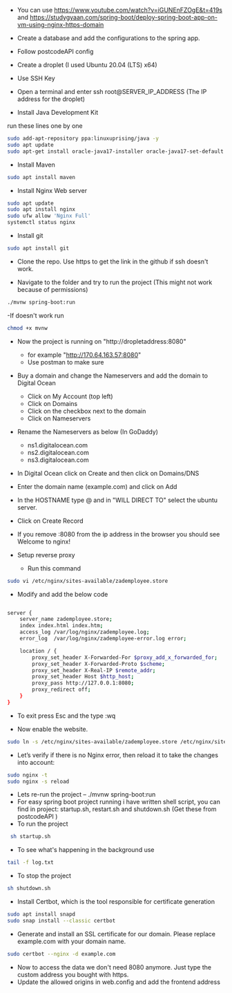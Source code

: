 - You can use https://www.youtube.com/watch?v=iGUNEnFZOgE&t=419s
  and https://studygyaan.com/spring-boot/deploy-spring-boot-app-on-vm-using-nginx-https-domain

- Create a database and add the configurations to the spring app.
- Follow postcodeAPI config
- Create a droplet (I used Ubuntu 20.04 (LTS) x64)
- Use SSH Key
- Open a terminal and enter ssh root@SERVER_IP_ADDRESS (The IP address for the droplet)
- Install Java Development Kit

run these lines one by one

```bash
sudo add-apt-repository ppa:linuxuprising/java -y
sudo apt update
sudo apt-get install oracle-java17-installer oracle-java17-set-default
```

- Install Maven

```bash
sudo apt install maven
```

- Install Nginx Web server

```bash
sudo apt update
sudo apt install nginx
sudo ufw allow 'Nginx Full'
systemctl status nginx
```

- Install git

```bash
sudo apt install git
```

- Clone the repo. Use https to get the link in the github if ssh doesn't work.

- Navigate to the folder and try to run the project (This might not work because of permissions)

```bash
./mvnw spring-boot:run
```

-If doesn't work run

```bash
chmod +x mvnw
```

- Now the project is running on "http://dropletaddress:8080"
  - for example "http://170.64.163.57:8080"
  - Use postman to make sure
- Buy a domain and change the Nameservers and add the domain to Digital Ocean
  - Click on My Account (top left)
  - Click on Domains
  - Click on the checkbox next to the domain
  - Click on Nameservers
- Rename the Nameservers as below (In GoDaddy)
  - ns1.digitalocean.com
  - ns2.digitalocean.com
  - ns3.digitalocean.com
- In Digital Ocean click on Create and then click on Domains/DNS
- Enter the domain name (example.com) and click on Add
- In the HOSTNAME type @ and in "WILL DIRECT TO" select the ubuntu server.
- Click on Create Record
- If you remove :8080 from the ip address in the browser you should see Welcome to nginx!

- Setup reverse proxy
  - Run this command

```bash
sudo vi /etc/nginx/sites-available/zademployee.store
```

- Modify and add the below code

```bash

server {
    server_name zademployee.store;
    index index.html index.htm;
    access_log /var/log/nginx/zademployee.log;
    error_log  /var/log/nginx/zademployee-error.log error;

    location / {
        proxy_set_header X-Forwarded-For $proxy_add_x_forwarded_for;
        proxy_set_header X-Forwarded-Proto $scheme;
        proxy_set_header X-Real-IP $remote_addr;
        proxy_set_header Host $http_host;
        proxy_pass http://127.0.0.1:8080;
        proxy_redirect off;
    }
}
```

- To exit press Esc and the type :wq

- Now enable the website.

```bash
sudo ln -s /etc/nginx/sites-available/zademployee.store /etc/nginx/sites-enabled/zademployee.store
```

- Let’s verify if there is no Nginx error, then reload it to take the changes into account:

```bash
sudo nginx -t
sudo nginx -s reload
```

- Lets re-run the project – ./mvnw spring-boot:run
- For easy spring boot project running i have written shell script, you can find in project: startup.sh, restart.sh and shutdown.sh (Get these from postcodeAPI )
- To run the project

```bash
 sh startup.sh
```

- To see what's happening in the background use

```bash
tail -f log.txt
```

- To stop the project

```bash
sh shutdown.sh
```

- Install Certbot, which is the tool responsible for certificate generation

```bash
sudo apt install snapd
sudo snap install --classic certbot
```

- Generate and install an SSL certificate for our domain. Please replace example.com with your domain name.

```bash
sudo certbot --nginx -d example.com
```

- Now to access the data we don't need 8080 anymore. Just type the custom address you bought with https.
- Update the allowed origins in web.config and add the frontend address
